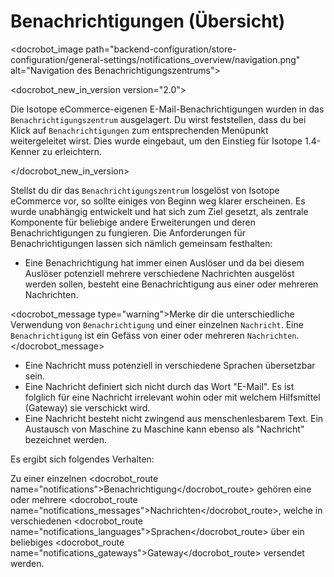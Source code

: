 # Benachrichtigungen (Übersicht)

<docrobot_image path="backend-configuration/store-configuration/general-settings/notifications_overview/navigation.png" alt="Navigation des Benachrichtigungszentrums">

<docrobot_new_in_version version="2.0"><p>Die Isotope eCommerce-eigenen E-Mail-Benachrichtigungen wurden in das `Benachrichtigungszentrum` ausgelagert. Du wirst feststellen, dass du bei Klick auf `Benachrichtigungen` zum entsprechenden Menüpunkt weitergeleitet wirst. Dies wurde eingebaut, um den Einstieg für Isotope 1.4-Kenner zu erleichtern.</p></docrobot_new_in_version>

Stellst du dir das `Benachrichtigungszentrum` losgelöst von Isotope eCommerce vor, so sollte einiges von Beginn weg klarer erscheinen. Es wurde unabhängig entwickelt und hat sich zum Ziel gesetzt, als zentrale Komponente für beliebige andere Erweiterungen und deren Benachrichtigungen zu fungieren. Die Anforderungen für Benachrichtigungen lassen sich nämlich gemeinsam festhalten:

* Eine Benachrichtigung hat immer einen Auslöser und da bei diesem Auslöser potenziell mehrere verschiedene Nachrichten ausgelöst werden sollen, besteht eine Benachrichtigung aus einer oder mehreren Nachrichten.

<docrobot_message type="warning">Merke dir die unterschiedliche Verwendung von `Benachrichtigung` und einer einzelnen `Nachricht`. Eine `Benachrichtigung` ist ein Gefäss von einer oder mehreren `Nachrichten`.</docrobot_message>

* Eine Nachricht muss potenziell in verschiedene Sprachen übersetzbar sein.
* Eine Nachricht definiert sich nicht durch das Wort "E-Mail". Es ist folglich für eine Nachricht irrelevant wohin oder mit welchem Hilfsmittel (Gateway) sie verschickt wird.
* Eine Nachricht besteht nicht zwingend aus menschenlesbarem Text. Ein Austausch von Maschine zu Maschine kann ebenso als "Nachricht" bezeichnet werden.

Es ergibt sich folgendes Verhalten:

Zu einer einzelnen <docrobot_route name="notifications">Benachrichtigung</docrobot_route> gehören eine oder mehrere <docrobot_route name="notifications_messages">Nachrichten</docrobot_route>, welche in verschiedenen <docrobot_route name="notifications_languages">Sprachen</docrobot_route> über ein beliebiges <docrobot_route name="notifications_gateways">Gateway</docrobot_route> versendet werden.
